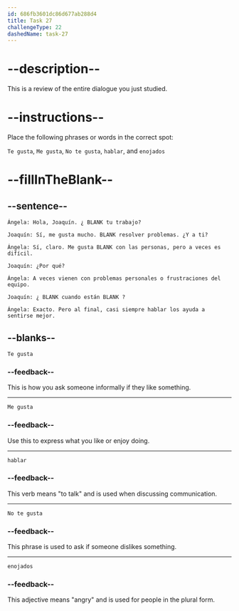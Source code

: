 ```yaml
---
id: 686fb3601dc86d677ab288d4
title: Task 27
challengeType: 22
dashedName: task-27
---
```


<!-- REVIEW -->

# --description--

This is a review of the entire dialogue you just studied.

# --instructions--

Place the following phrases or words in the correct spot:

`Te gusta`, `Me gusta`, `No te gusta`, `hablar`, and `enojados`

# --fillInTheBlank--

## --sentence--

`Ángela: Hola, Joaquín. ¿ BLANK tu trabajo?`

`Joaquín: Sí, me gusta mucho. BLANK resolver problemas. ¿Y a ti?`

`Ángela: Sí, claro. Me gusta BLANK con las personas, pero a veces es difícil.`

`Joaquín: ¿Por qué?`

`Ángela: A veces vienen con problemas personales o frustraciones del equipo.`

`Joaquín: ¿ BLANK cuando están BLANK ?`

`Ángela: Exacto. Pero al final, casi siempre hablar los ayuda a sentirse mejor.`

## --blanks--

`Te gusta`

### --feedback--

This is how you ask someone informally if they like something.

---

`Me gusta`

### --feedback--

Use this to express what you like or enjoy doing.

---

`hablar`

### --feedback--

This verb means "to talk" and is used when discussing communication.

---

`No te gusta`

### --feedback--

This phrase is used to ask if someone dislikes something.

---

`enojados`

### --feedback--

This adjective means "angry" and is used for people in the plural form.

